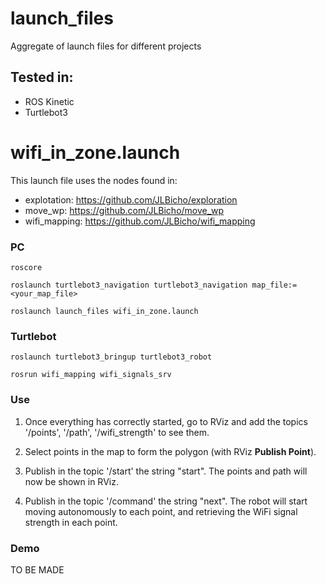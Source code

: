 # launch_files
Aggregate of launch files for different projects

## Tested in:
- ROS Kinetic
- Turtlebot3

# wifi_in_zone.launch

This launch file uses the nodes found in: 

- explotation: https://github.com/JLBicho/exploration
- move_wp: https://github.com/JLBicho/move_wp
- wifi_mapping: https://github.com/JLBicho/wifi_mapping

### PC
`roscore`

`roslaunch turtlebot3_navigation turtlebot3_navigation map_file:=<your_map_file>`

`roslaunch launch_files wifi_in_zone.launch`

### Turtlebot
`roslaunch turtlebot3_bringup turtlebot3_robot`

`rosrun wifi_mapping wifi_signals_srv`

### Use
1) Once everything has correctly started, go to RViz and add the topics '/points', '/path', '/wifi_strength' to see them.

2) Select points in the map to form the polygon (with RViz **Publish Point**).

3) Publish in the topic '/start' the string "start". The points and path will now be shown in RViz.

4) Publish in the topic '/command' the string "next". The robot will start moving autonomously to each point, and retrieving the WiFi signal strength in each point.

### Demo
TO BE MADE
